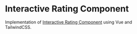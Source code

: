 # Interactive Rating Component
Implementation of [Interactive Rating Component](https://www.frontendmentor.io/challenges/interactive-rating-component-koxpeBUmI) using Vue and TailwindCSS.
